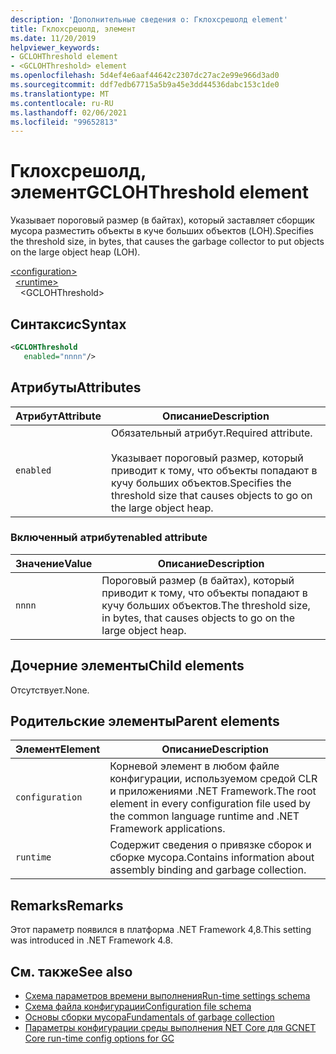 ```yaml
---
description: 'Дополнительные сведения о: Гклохсрешолд element'
title: Гклохсрешолд, элемент
ms.date: 11/20/2019
helpviewer_keywords:
- GCLOHThreshold element
- <GCLOHThreshold> element
ms.openlocfilehash: 5d4ef4e6aaf44642c2307dc27ac2e99e966d3ad0
ms.sourcegitcommit: ddf7edb67715a5b9a45e3dd44536dabc153c1de0
ms.translationtype: MT
ms.contentlocale: ru-RU
ms.lasthandoff: 02/06/2021
ms.locfileid: "99652813"
---
```

# <a name="gclohthreshold-element"></a><span data-ttu-id="148b1-103">Гклохсрешолд, элемент</span><span class="sxs-lookup"><span data-stu-id="148b1-103">GCLOHThreshold element</span></span>

<span data-ttu-id="148b1-104">Указывает пороговый размер (в байтах), который заставляет сборщик мусора разместить объекты в куче больших объектов (LOH).</span><span class="sxs-lookup"><span data-stu-id="148b1-104">Specifies the threshold size, in bytes, that causes the garbage collector to put objects on the large object heap (LOH).</span></span>

[\<configuration>](../configuration-element.md)\
&nbsp;&nbsp;[\<runtime>](runtime-element.md)\
&nbsp;&nbsp;&nbsp;&nbsp;\<GCLOHThreshold>

## <a name="syntax"></a><span data-ttu-id="148b1-105">Синтаксис</span><span class="sxs-lookup"><span data-stu-id="148b1-105">Syntax</span></span>

```xml
<GCLOHThreshold
   enabled="nnnn"/>
```

## <a name="attributes"></a><span data-ttu-id="148b1-106">Атрибуты</span><span class="sxs-lookup"><span data-stu-id="148b1-106">Attributes</span></span>

|<span data-ttu-id="148b1-107">Атрибут</span><span class="sxs-lookup"><span data-stu-id="148b1-107">Attribute</span></span>|<span data-ttu-id="148b1-108">Описание</span><span class="sxs-lookup"><span data-stu-id="148b1-108">Description</span></span>|
|---------------|-----------------|
|`enabled`|<span data-ttu-id="148b1-109">Обязательный атрибут.</span><span class="sxs-lookup"><span data-stu-id="148b1-109">Required attribute.</span></span><br /><br /><span data-ttu-id="148b1-110">Указывает пороговый размер, который приводит к тому, что объекты попадают в кучу больших объектов.</span><span class="sxs-lookup"><span data-stu-id="148b1-110">Specifies the threshold size that causes objects to go on the large object heap.</span></span>|

### <a name="enabled-attribute"></a><span data-ttu-id="148b1-111">Включенный атрибут</span><span class="sxs-lookup"><span data-stu-id="148b1-111">enabled attribute</span></span>

|<span data-ttu-id="148b1-112">Значение</span><span class="sxs-lookup"><span data-stu-id="148b1-112">Value</span></span>|<span data-ttu-id="148b1-113">Описание</span><span class="sxs-lookup"><span data-stu-id="148b1-113">Description</span></span>|
|-----------|-----------------|
|`nnnn`|<span data-ttu-id="148b1-114">Пороговый размер (в байтах), который приводит к тому, что объекты попадают в кучу больших объектов.</span><span class="sxs-lookup"><span data-stu-id="148b1-114">The threshold size, in bytes, that causes objects to go on the large object heap.</span></span>|

## <a name="child-elements"></a><span data-ttu-id="148b1-115">Дочерние элементы</span><span class="sxs-lookup"><span data-stu-id="148b1-115">Child elements</span></span>

<span data-ttu-id="148b1-116">Отсутствует.</span><span class="sxs-lookup"><span data-stu-id="148b1-116">None.</span></span>

## <a name="parent-elements"></a><span data-ttu-id="148b1-117">Родительские элементы</span><span class="sxs-lookup"><span data-stu-id="148b1-117">Parent elements</span></span>

|<span data-ttu-id="148b1-118">Элемент</span><span class="sxs-lookup"><span data-stu-id="148b1-118">Element</span></span>|<span data-ttu-id="148b1-119">Описание</span><span class="sxs-lookup"><span data-stu-id="148b1-119">Description</span></span>|
|-------------|-----------------|
|`configuration`|<span data-ttu-id="148b1-120">Корневой элемент в любом файле конфигурации, используемом средой CLR и приложениями .NET Framework.</span><span class="sxs-lookup"><span data-stu-id="148b1-120">The root element in every configuration file used by the common language runtime and .NET Framework applications.</span></span>|
|`runtime`|<span data-ttu-id="148b1-121">Содержит сведения о привязке сборок и сборке мусора.</span><span class="sxs-lookup"><span data-stu-id="148b1-121">Contains information about assembly binding and garbage collection.</span></span>|

## <a name="remarks"></a><span data-ttu-id="148b1-122">Remarks</span><span class="sxs-lookup"><span data-stu-id="148b1-122">Remarks</span></span>

<span data-ttu-id="148b1-123">Этот параметр появился в платформа .NET Framework 4,8.</span><span class="sxs-lookup"><span data-stu-id="148b1-123">This setting was introduced in .NET Framework 4.8.</span></span>

## <a name="see-also"></a><span data-ttu-id="148b1-124">См. также</span><span class="sxs-lookup"><span data-stu-id="148b1-124">See also</span></span>

- [<span data-ttu-id="148b1-125">Схема параметров времени выполнения</span><span class="sxs-lookup"><span data-stu-id="148b1-125">Run-time settings schema</span></span>](index.md)
- [<span data-ttu-id="148b1-126">Схема файла конфигурации</span><span class="sxs-lookup"><span data-stu-id="148b1-126">Configuration file schema</span></span>](../index.md)
- [<span data-ttu-id="148b1-127">Основы сборки мусора</span><span class="sxs-lookup"><span data-stu-id="148b1-127">Fundamentals of garbage collection</span></span>](../../../../standard/garbage-collection/fundamentals.md)
- [<span data-ttu-id="148b1-128">Параметры конфигурации среды выполнения NET Core для GC</span><span class="sxs-lookup"><span data-stu-id="148b1-128">NET Core run-time config options for GC</span></span>](../../../../core/run-time-config/garbage-collector.md)
